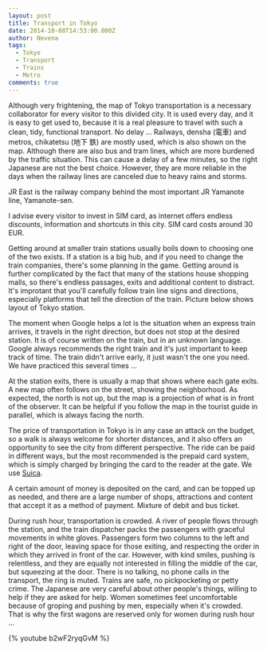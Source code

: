 ```yaml
---
layout: post
title: Transport in Tokyo
date: 2014-10-08T14:53:00.000Z
author: Nevena
tags:
  - Tokyo
  - Transport
  - Trains
  - Metro
comments: true
---
```

Although very frightening, the map of Tokyo transportation is a necessary collaborator for every visitor to this divided city. It is used every day, and it is easy to get used to, because it is a real pleasure to travel with such a clean, tidy, functional transport. No delay ... Railways, densha (電車) and metros, chikatetsu (地下 鉄) are mostly used, which is also shown on the map. Although there are also bus and tram lines, which are more burdened by the traffic situation. This can cause a delay of a few minutes, so the right Japanese are not the best choice. However, they are more reliable in the days when the railway lines are canceled due to heavy rains and storms.

JR East is the railway company behind the most important JR Yamanote line, Yamanote-sen.

I advise every visitor to invest in SIM card, as internet offers endless discounts, information and shortcuts in this city. SIM card costs around 30 EUR. 

Getting around at smaller train stations usually boils down to choosing one of the two exists. If a station is a big hub, and if you need to change the train companies, there's some planning in the game. Getting around is further complicated by the fact that many of the stations house shopping malls, so there's endless passages, exits and additional content to distract. It's improtant that you'll carefully follow train line signs and directions, especially platforms that tell the direction of the train. Picture below shows layout of Tokyo station.

The moment when Google helps a lot is the situation when an express train arrives, it travels in the right direction, but does not stop at the desired station. It is of course written on the train, but in an unknown language. Google always recommends the right train and it's just important to keep track of time. The train didn't arrive early, it just wasn't the one you need. We have practiced this several times ...

At the station exits, there is usually a map that shows where each gate exits. A new map often follows on the street, showing the neighborhood. As expected, the north is not up, but the map is a projection of what is in front of the observer. It can be helpful if you follow the map in the tourist guide in parallel, which is always facing the north.

The price of transportation in Tokyo is in any case an attack on the budget, so a walk is always welcome for shorter distances, and it also offers an opportunity to see the city from different perspective. The ride can be paid in different ways, but the most recommended is the prepaid card system, which is simply charged by bringing the card to the reader at the gate. We use [Suica](http://www.jreast.co.jp/e/pass/suica.html).

A certain amount of money is deposited on the card, and can be topped up as needed, and there are a large number of shops, attractions and content that accept it as a method of payment. Mixture of debit and bus ticket.

During rush hour, transportation is crowded. A river of people flows through the station, and the train dispatcher packs the passengers with graceful movements in white gloves. Passengers form two columns to the left and right of the door, leaving space for those exiting, and respecting the order in which they arrived in front of the car. However, with kind smiles, pushing is relentless, and they are equally not interested in filling the middle of the car, but squeezing at the door. There is no talking, no phone calls in the transport, the ring is muted. Trains are safe, no pickpocketing or petty crime. The Japanese are very careful about other people's things, willing to help if they are asked for help. Women sometimes feel uncomfortable because of groping and pushing by men, especially when it's crowded. That is why the first wagons are reserved only for women during rush hour ...

{% youtube b2wF2ryqGvM %}
